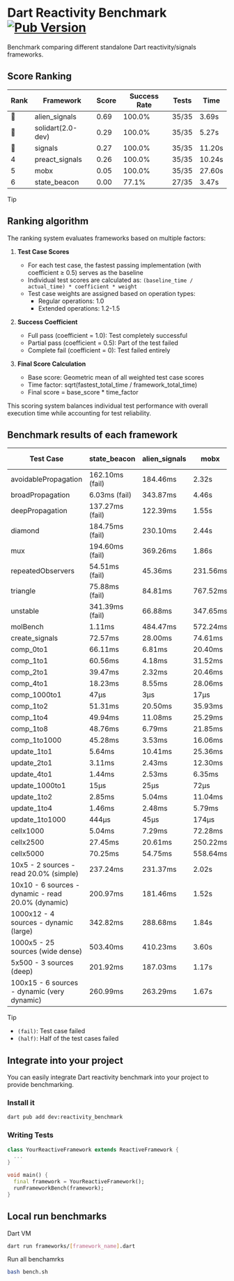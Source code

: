 # Dart Reactivity Benchmark [![Pub Version](https://img.shields.io/pub/v/reactivity_benchmark)](https://pub.dev/packages/reactivity_benchmark)

Benchmark comparing different standalone Dart reactivity/signals frameworks.

## Score Ranking

<!-- ranking start -->
| Rank | Framework | Score | Success Rate | Tests | Time |
|------|-----------|-------|--------------|-------|------|
| 🥇 | alien_signals | 0.69 | 100.0% | 35/35 | 3.69s |
| 🥈 | solidart(2.0-dev) | 0.29 | 100.0% | 35/35 | 5.27s |
| 🥉 | signals | 0.27 | 100.0% | 35/35 | 11.20s |
| 4 | preact_signals | 0.26 | 100.0% | 35/35 | 10.24s |
| 5 | mobx | 0.05 | 100.0% | 35/35 | 27.60s |
| 6 | state_beacon | 0.00 | 77.1% | 27/35 | 3.47s |

<!-- ranking end -->

> [!TIP]
> ## Ranking algorithm
>
> The ranking system evaluates frameworks based on multiple factors:
>
> 1. **Test Case Scores**
>    - For each test case, the fastest passing implementation (with coefficient ≥ 0.5) serves as the baseline
>    - Individual test scores are calculated as: `(baseline_time / actual_time) * coefficient * weight`
>    - Test case weights are assigned based on operation types:
>      - Regular operations: 1.0
>      - Extended operations: 1.2-1.5
>
> 2. **Success Coefficient**
>    - Full pass (coefficient = 1.0): Test completely successful
>    - Partial pass (coefficient = 0.5): Part of the test failed
>    - Complete fail (coefficient = 0): Test failed entirely
>
> 3. **Final Score Calculation**
>    - Base score: Geometric mean of all weighted test case scores
>    - Time factor: sqrt(fastest_total_time / framework_total_time)
>    - Final score = base_score * time_factor
>
> This scoring system balances individual test performance with overall execution time while accounting for test reliability.

## Benchmark results of each framework

<!-- test-case start -->
| Test Case | state_beacon | alien_signals | mobx | solidart(2.0-dev) | signals | preact_signals |
|---|---|---|---|---|---|---|
| avoidablePropagation | 162.10ms (fail) | 184.46ms | 2.32s | 271.86ms | 208.68ms | 201.91ms |
| broadPropagation | 6.03ms (fail) | 343.87ms | 4.46s | 503.02ms | 455.64ms | 451.59ms |
| deepPropagation | 137.27ms (fail) | 122.39ms | 1.55s | 166.60ms | 169.11ms | 176.35ms |
| diamond | 184.75ms (fail) | 230.10ms | 2.44s | 345.35ms | 278.44ms | 278.89ms |
| mux | 194.60ms (fail) | 369.26ms | 1.86s | 454.27ms | 404.69ms | 406.53ms |
| repeatedObservers | 54.51ms (fail) | 45.36ms | 231.56ms | 81.55ms | 44.55ms | 39.86ms |
| triangle | 75.88ms (fail) | 84.81ms | 767.52ms | 118.93ms | 101.34ms | 98.32ms |
| unstable | 341.39ms (fail) | 66.88ms | 347.65ms | 96.31ms | 79.02ms | 70.27ms |
| molBench | 1.11ms | 484.47ms | 572.24ms | 493.07ms | 485.43ms | 489.71ms |
| create_signals | 72.57ms | 28.00ms | 74.61ms | 75.06ms | 25.49ms | 4.70ms |
| comp_0to1 | 66.11ms | 6.81ms | 20.40ms | 33.91ms | 11.37ms | 17.31ms |
| comp_1to1 | 60.56ms | 4.18ms | 31.52ms | 29.85ms | 17.86ms | 14.51ms |
| comp_2to1 | 39.47ms | 2.32ms | 20.46ms | 33.63ms | 18.35ms | 16.85ms |
| comp_4to1 | 18.23ms | 8.55ms | 28.06ms | 5.00ms | 6.09ms | 8.88ms |
| comp_1000to1 | 47μs | 3μs | 17μs | 21μs | 5μs | 4μs |
| comp_1to2 | 51.31ms | 20.50ms | 35.93ms | 29.21ms | 21.73ms | 24.02ms |
| comp_1to4 | 49.94ms | 11.08ms | 25.29ms | 27.28ms | 14.31ms | 20.55ms |
| comp_1to8 | 48.76ms | 6.79ms | 21.85ms | 26.59ms | 6.08ms | 7.67ms |
| comp_1to1000 | 45.28ms | 3.53ms | 16.06ms | 16.87ms | 4.16ms | 8.70ms |
| update_1to1 | 5.64ms | 10.41ms | 25.36ms | 15.98ms | 8.87ms | 8.64ms |
| update_2to1 | 3.11ms | 2.43ms | 12.30ms | 7.84ms | 4.58ms | 4.39ms |
| update_4to1 | 1.44ms | 2.53ms | 6.35ms | 4.01ms | 2.24ms | 2.17ms |
| update_1000to1 | 15μs | 25μs | 72μs | 40μs | 22μs | 21μs |
| update_1to2 | 2.85ms | 5.04ms | 11.04ms | 8.02ms | 4.46ms | 4.65ms |
| update_1to4 | 1.46ms | 2.48ms | 5.79ms | 4.01ms | 2.23ms | 2.17ms |
| update_1to1000 | 444μs | 45μs | 174μs | 180μs | 42μs | 2.93ms |
| cellx1000 | 5.04ms | 7.29ms | 72.28ms | 11.67ms | 9.56ms | 9.66ms |
| cellx2500 | 27.45ms | 20.61ms | 250.22ms | 35.96ms | 30.55ms | 26.43ms |
| cellx5000 | 70.25ms | 54.75ms | 558.64ms | 77.72ms | 62.11ms | 68.49ms |
| 10x5 - 2 sources - read 20.0% (simple) | 237.24ms | 231.37ms | 2.02s | 365.20ms | 518.55ms | 439.74ms |
| 10x10 - 6 sources - dynamic - read 20.0% (dynamic) | 200.97ms | 181.46ms | 1.52s | 249.56ms | 283.28ms | 270.23ms |
| 1000x12 - 4 sources - dynamic (large) | 342.82ms | 288.68ms | 1.84s | 466.24ms | 3.74s | 3.69s |
| 1000x5 - 25 sources (wide dense) | 503.40ms | 410.23ms | 3.60s | 583.82ms | 3.49s | 2.70s |
| 5x500 - 3 sources (deep) | 201.92ms | 187.03ms | 1.17s | 253.99ms | 222.10ms | 233.01ms |
| 100x15 - 6 sources - dynamic (very dynamic) | 260.99ms | 263.29ms | 1.67s | 382.26ms | 481.14ms | 444.41ms |

<!-- test-case end -->

> [!TIP]
> - `(fail)`: Test case failed
> - `(half)`: Half of the test cases failed

## Integrate into your project

You can easily integrate Dart reactivity benchmark into your project to provide benchmarking.

### Install it

```bash
dart pub add dev:reactivity_benchmark
```

### Writing Tests

```dart
class YourReactiveFramework extends ReactiveFramework {
  ...
}

void main() {
  final framework = YourReactiveFramework();
  runFrameworkBench(framework);
}
```

## Local run benchmarks

Dart VM
```bash
dart run frameworks/[framework_name].dart
```

Run all benchamrks
```bash
bash bench.sh
```
